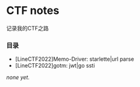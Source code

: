 # CTF notes
记录我的CTF之路
### 目录
* [LineCTF2022]Memo-Driver: starlette|url parse
* [LineCTF2022]gotm: jwt|go ssti

_none yet._
